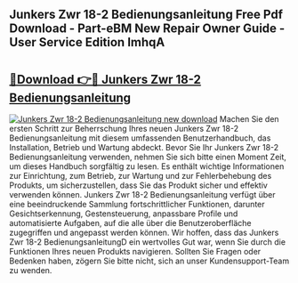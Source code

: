 ## Junkers Zwr 18-2 Bedienungsanleitung Free Pdf Download - Part-eBM New Repair Owner Guide - User Service Edition ImhqA

# <h2><a href="http://df558tx.blite.top/?on=Junkers+Zwr+18-2+Bedienungsanleitung">🔗Download 👉🔴 Junkers Zwr 18-2 Bedienungsanleitung</a></h2>

[![Junkers Zwr 18-2 Bedienungsanleitung new download](https://i.imgur.com/lujVjoI.png)](http://df558tx.blite.top/?on=Junkers+Zwr+18-2+Bedienungsanleitung)
Machen Sie den ersten Schritt zur Beherrschung Ihres neuen Junkers Zwr 18-2 Bedienungsanleitung mit diesem umfassenden Benutzerhandbuch, das Installation, Betrieb und Wartung abdeckt. Bevor Sie Ihr Junkers Zwr 18-2 Bedienungsanleitung verwenden, nehmen Sie sich bitte einen Moment Zeit, um dieses Handbuch sorgfältig zu lesen. Es enthält wichtige Informationen zur Einrichtung, zum Betrieb, zur Wartung und zur Fehlerbehebung des Produkts, um sicherzustellen, dass Sie das Produkt sicher und effektiv verwenden können. Junkers Zwr 18-2 Bedienungsanleitung verfügt über eine beeindruckende Sammlung fortschrittlicher Funktionen, darunter Gesichtserkennung, Gestensteuerung, anpassbare Profile und automatisierte Aufgaben, auf die alle über die Benutzeroberfläche zugegriffen und angepasst werden können. Wir hoffen, dass das Junkers Zwr 18-2 BedienungsanleitungD ein wertvolles Gut war, wenn Sie durch die Funktionen Ihres neuen Produkts navigieren. Sollten Sie Fragen oder Bedenken haben, zögern Sie bitte nicht, sich an unser Kundensupport-Team zu wenden.

